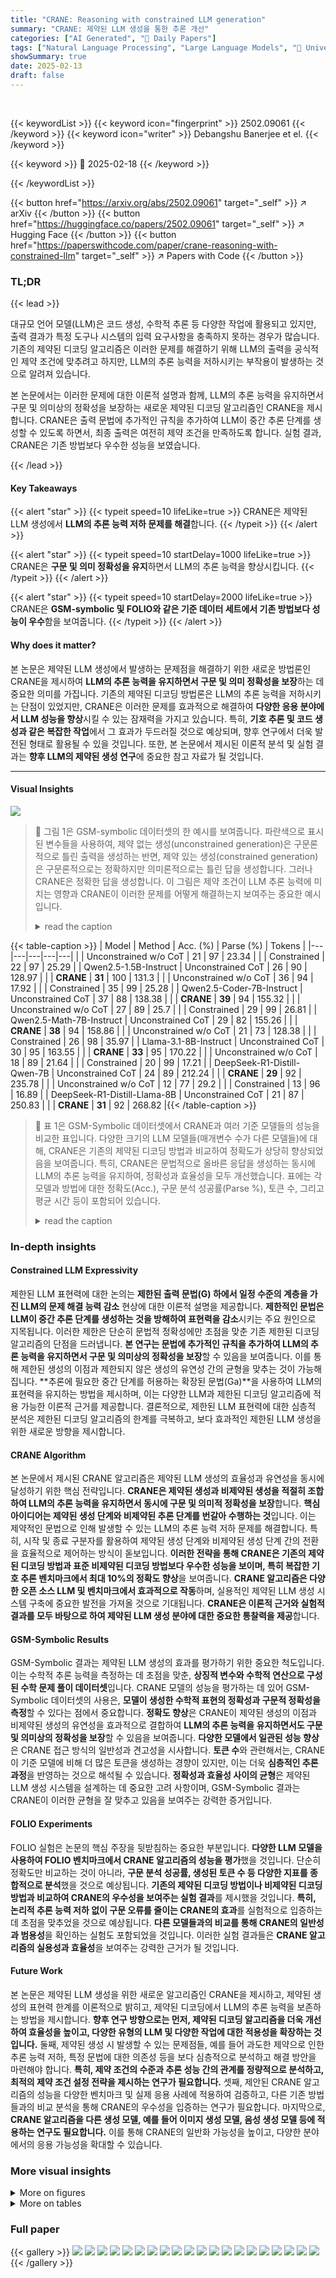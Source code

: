 ```yaml
---
title: "CRANE: Reasoning with constrained LLM generation"
summary: "CRANE: 제약된 LLM 생성을 통한 추론 개선"
categories: ["AI Generated", "🤗 Daily Papers"]
tags: ["Natural Language Processing", "Large Language Models", "🏢 University of Illinois Urbana-Champaign",]
showSummary: true
date: 2025-02-13
draft: false
---
```


<br>

{{< keywordList >}}
{{< keyword icon="fingerprint" >}} 2502.09061 {{< /keyword >}}
{{< keyword icon="writer" >}} Debangshu Banerjee et el. {{< /keyword >}}
 
{{< keyword >}} 🤗 2025-02-18 {{< /keyword >}}
 
{{< /keywordList >}}

{{< button href="https://arxiv.org/abs/2502.09061" target="_self" >}}
↗ arXiv
{{< /button >}}
{{< button href="https://huggingface.co/papers/2502.09061" target="_self" >}}
↗ Hugging Face
{{< /button >}}
{{< button href="https://paperswithcode.com/paper/crane-reasoning-with-constrained-llm" target="_self" >}}
↗ Papers with Code
{{< /button >}}




### TL;DR


{{< lead >}}

대규모 언어 모델(LLM)은 코드 생성, 수학적 추론 등 다양한 작업에 활용되고 있지만, 출력 결과가 특정 도구나 시스템의 입력 요구사항을 충족하지 못하는 경우가 많습니다. 기존의 제약된 디코딩 알고리즘은 이러한 문제를 해결하기 위해 LLM의 출력을 공식적인 제약 조건에 맞추려고 하지만, LLM의 추론 능력을 저하시키는 부작용이 발생하는 것으로 알려져 있습니다. 

본 논문에서는 이러한 문제에 대한 이론적 설명과 함께, LLM의 추론 능력을 유지하면서 구문 및 의미상의 정확성을 보장하는 새로운 제약된 디코딩 알고리즘인 CRANE을 제시합니다. CRANE은 출력 문법에 추가적인 규칙을 추가하여 LLM이 중간 추론 단계를 생성할 수 있도록 하면서, 최종 출력은 여전히 제약 조건을 만족하도록 합니다. 실험 결과, CRANE은 기존 방법보다 우수한 성능을 보였습니다.

{{< /lead >}}


#### Key Takeaways

{{< alert "star" >}}
{{< typeit speed=10 lifeLike=true >}} CRANE은 제약된 LLM 생성에서 **LLM의 추론 능력 저하 문제를 해결**합니다. {{< /typeit >}}
{{< /alert >}}

{{< alert "star" >}}
{{< typeit speed=10 startDelay=1000 lifeLike=true >}} CRANE은 **구문 및 의미 정확성을 유지**하면서 LLM의 추론 능력을 향상시킵니다. {{< /typeit >}}
{{< /alert >}}

{{< alert "star" >}}
{{< typeit speed=10 startDelay=2000 lifeLike=true >}} CRANE은 **GSM-symbolic 및 FOLIO와 같은 기준 데이터 세트에서 기존 방법보다 성능이 우수**함을 보여줍니다. {{< /typeit >}}
{{< /alert >}}

#### Why does it matter?
본 논문은 제약된 LLM 생성에서 발생하는 문제점을 해결하기 위한 새로운 방법론인 CRANE을 제시하여 **LLM의 추론 능력을 유지하면서 구문 및 의미 정확성을 보장**하는 데 중요한 의미를 가집니다. 기존의 제약된 디코딩 방법론은 LLM의 추론 능력을 저하시키는 단점이 있었지만, CRANE은 이러한 문제를 효과적으로 해결하여 **다양한 응용 분야에서 LLM 성능을 향상**시킬 수 있는 잠재력을 가지고 있습니다. 특히, **기호 추론 및 코드 생성과 같은 복잡한 작업**에서 그 효과가 두드러질 것으로 예상되며, 향후 연구에서 더욱 발전된 형태로 활용될 수 있을 것입니다. 또한, 본 논문에서 제시된 이론적 분석 및 실험 결과는 **향후 LLM의 제약된 생성 연구**에 중요한 참고 자료가 될 것입니다.

------
#### Visual Insights



![](https://arxiv.org/html/2502.09061/extracted/6200562/figures/example.png)

> 🔼 그림 1은 GSM-symbolic 데이터셋의 한 예시를 보여줍니다. 파란색으로 표시된 변수들을 사용하여, 제약 없는 생성(unconstrained generation)은 구문론적으로 틀린 출력을 생성하는 반면, 제약 있는 생성(constrained generation)은 구문론적으로는 정확하지만 의미론적으로는 틀린 답을 생성합니다. 그러나 CRANE은 정확한 답을 생성합니다.  이 그림은 제약 조건이 LLM 추론 능력에 미치는 영향과 CRANE이 이러한 문제를 어떻게 해결하는지 보여주는 중요한 예시입니다.
> <details>
> <summary>read the caption</summary>
> Figure 1: An example from the GSM-symbolic dataset (variables in blue) where unconstrained generation produces syntactically incorrect output, while constrained generation provides a syntactically valid but incorrect answer. CRANE, however, generates a correct answer.
> </details>





{{< table-caption >}}
| Model | Method | Acc. (%) | Parse (%) | Tokens |
|---|---|---|---|---|
|  | Unconstrained w/o CoT | 21 | 97 | 23.34 |
|  | Constrained | 22 | 97 | 25.29 |
| Qwen2.5-1.5B-Instruct | Unconstrained CoT | 26 | 90 | 128.97 |
|  | **CRANE** | **31** | 100 | 131.3 |
|  | Unconstrained w/o CoT | 36 | 94 | 17.92 |
|  | Constrained | 35 | 99 | 25.28 |
| Qwen2.5-Coder-7B-Instruct | Unconstrained CoT | 37 | 88 | 138.38 |
|  | **CRANE** | **39** | 94 | 155.32 |
|  | Unconstrained w/o CoT | 27 | 89 | 25.7 |
|  | Constrained | 29 | 99 | 26.81 |
| Qwen2.5-Math-7B-Instruct | Unconstrained CoT | 29 | 82 | 155.26 |
|  | **CRANE** | **38** | 94 | 158.86 |
|  | Unconstrained w/o CoT | 21 | 73 | 128.38 |
|  | Constrained | 26 | 98 | 35.97 |
| Llama-3.1-8B-Instruct | Unconstrained CoT | 30 | 95 | 163.55 |
|  | **CRANE** | **33** | 95 | 170.22 |
|  | Unconstrained w/o CoT | 18 | 89 | 21.64 |
|  | Constrained | 20 | 99 | 17.21 |
| DeepSeek-R1-Distill-Qwen-7B | Unconstrained CoT | 24 | 89 | 212.24 |
|  | **CRANE** | **29** | 92 | 235.78 |
|  | Unconstrained w/o CoT | 12 | 77 | 29.2 |
|  | Constrained | 13 | 96 | 16.89 |
| DeepSeek-R1-Distill-Llama-8B | Unconstrained CoT | 21 | 87 | 250.83 |
|  | **CRANE** | **31** | 92 | 268.82 |{{< /table-caption >}}

> 🔼 표 1은 GSM-Symbolic 데이터셋에서 CRANE과 여러 기준 모델들의 성능을 비교한 표입니다.  다양한 크기의 LLM 모델들(매개변수 수가 다른 모델들)에 대해, CRANE은 기존의 제약된 디코딩 방법과 비교하여 정확도가 상당히 향상되었음을 보여줍니다.  특히, CRANE은 문법적으로 올바른 응답을 생성하는 동시에 LLM의 추론 능력을 유지하여, 정확성과 효율성을 모두 개선했습니다.  표에는 각 모델과 방법에 대한 정확도(Acc.), 구문 분석 성공률(Parse %), 토큰 수, 그리고 평균 시간 등이 포함되어 있습니다.
> <details>
> <summary>read the caption</summary>
> Table 1: Comparison of CRANE and baselines with different models on GSM-Symbolic.
> </details>





### In-depth insights


#### Constrained LLM Expressivity
제한된 LLM 표현력에 대한 논의는 **제한된 출력 문법(G) 하에서 일정 수준의 계층을 가진 LLM의 문제 해결 능력 감소** 현상에 대한 이론적 설명을 제공합니다.  **제한적인 문법은 LLM이 중간 추론 단계를 생성하는 것을 방해하여 표현력을 감소**시키는 주요 원인으로 지목됩니다.  이러한 제한은 단순히 문법적 정확성에만 초점을 맞춘 기존 제한된 디코딩 알고리즘의 단점을 드러냅니다.  **본 연구는 문법에 추가적인 규칙을 추가하여 LLM의 추론 능력을 유지하면서 구문 및 의미상의 정확성을 보장**할 수 있음을 보여줍니다.  이를 통해 제한된 생성의 이점과 제한되지 않은 생성의 유연성 간의 균형을 맞추는 것이 가능해집니다.  **추론에 필요한 중간 단계를 허용하는 확장된 문법(Ga)**을 사용하여 LLM의 표현력을 유지하는 방법을 제시하며, 이는 다양한 LLM과 제한된 디코딩 알고리즘에 적용 가능한 이론적 근거를 제공합니다.  결론적으로, 제한된 LLM 표현력에 대한 심층적 분석은 제한된 디코딩 알고리즘의 한계를 극복하고, 보다 효과적인 제한된 LLM 생성을 위한 새로운 방향을 제시합니다.

#### CRANE Algorithm
본 논문에서 제시된 CRANE 알고리즘은 제약된 LLM 생성의 효율성과 유연성을 동시에 달성하기 위한 핵심 전략입니다. **CRANE은 제약된 생성과 비제약된 생성을 적절히 조합하여 LLM의 추론 능력을 유지하면서 동시에 구문 및 의미적 정확성을 보장**합니다.  **핵심 아이디어는 제약된 생성 단계와 비제약된 추론 단계를 번갈아 수행하는 것**입니다. 이는 제약적인 문법으로 인해 발생할 수 있는 LLM의 추론 능력 저하 문제를 해결합니다. 특히, 시작 및 종료 구분자를 활용하여 제약된 생성 단계와 비제약된 생성 단계 간의 전환을 효율적으로 제어하는 방식이 돋보입니다.  **이러한 전략을 통해 CRANE은 기존의 제약된 디코딩 방법과 표준 비제약된 디코딩 방법보다 우수한 성능을 보이며, 특히 복잡한 기호 추론 벤치마크에서 최대 10%의 정확도 향상**을 보여줍니다.  **CRANE 알고리즘은 다양한 오픈 소스 LLM 및 벤치마크에서 효과적으로 작동**하며, 실용적인 제약된 LLM 생성 시스템 구축에 중요한 발전을 가져올 것으로 기대됩니다.  **CRANE은 이론적 근거와 실험적 결과를 모두 바탕으로 하여 제약된 LLM 생성 분야에 대한 중요한 통찰력을 제공**합니다.

#### GSM-Symbolic Results
GSM-Symbolic 결과는 제약된 LLM 생성의 효과를 평가하기 위한 중요한 척도입니다. 이는 수학적 추론 능력을 측정하는 데 초점을 맞춘, **상징적 변수와 수학적 연산으로 구성된 수학 문제 풀이 데이터셋**입니다.  CRANE 모델의 성능을 평가하는 데 있어 GSM-Symbolic 데이터셋의 사용은, **모델이 생성한 수학적 표현의 정확성과 구문적 정확성을 측정**할 수 있다는 점에서 중요합니다.  **정확도 향상**은 CRANE이 제약된 생성의 이점과 비제약된 생성의 유연성을 효과적으로 결합하여 **LLM의 추론 능력을 유지하면서도 구문 및 의미상의 정확성을 보장**할 수 있음을 보여줍니다.  **다양한 모델에서 일관된 성능 향상**은 CRANE 접근 방식의 일반성과 견고성을 시사합니다.  **토큰 수**와 관련해서는, CRANE이 기준 모델에 비해 더 많은 토큰을 생성하는 경향이 있지만, 이는 더욱 **심층적인 추론 과정**을 반영하는 것으로 해석될 수 있습니다.  **정확성과 효율성 사이의 균형**은 제약된 LLM 생성 시스템을 설계하는 데 중요한 고려 사항이며, GSM-Symbolic 결과는 CRANE이 이러한 균형을 잘 맞추고 있음을 보여주는 강력한 증거입니다.

#### FOLIO Experiments
FOLIO 실험은 논문의 핵심 주장을 뒷받침하는 중요한 부분입니다.  **다양한 LLM 모델을 사용하여 FOLIO 벤치마크에서 CRANE 알고리즘의 성능을 평가**했을 것입니다.  단순히 정확도만 비교하는 것이 아니라, **구문 분석 성공률, 생성된 토큰 수 등 다양한 지표를 종합적으로 분석**했을 것으로 예상됩니다.  **기존의 제약된 디코딩 방법이나 비제약된 디코딩 방법과 비교하여 CRANE의 우수성을 보여주는 실험 결과**를 제시했을 것입니다.  **특히, 논리적 추론 능력 저하 없이 구문 오류를 줄이는 CRANE의 효과**를 실험적으로 입증하는데 초점을 맞추었을 것으로 예상됩니다.  **다른 모델들과의 비교를 통해 CRANE의 일반성과 범용성**을 확인하는 실험도 포함되었을 것입니다.  이러한 실험 결과들은 **CRANE 알고리즘의 실용성과 효율성**을 보여주는 강력한 근거가 될 것입니다.

#### Future Work
본 논문은 제약된 LLM 생성을 위한 새로운 알고리즘인 CRANE을 제시하고, 제약된 생성의 표현력 한계를 이론적으로 밝히고, 제약된 디코딩에서 LLM의 추론 능력을 보존하는 방법을 제시합니다. **향후 연구 방향으로는 먼저, 제약된 디코딩 알고리즘을 더욱 개선하여 효율성을 높이고, 다양한 유형의 LLM 및 다양한 작업에 대한 적용성을 확장하는 것입니다.**  둘째, 제약된 생성 시 발생할 수 있는 문제점들, 예를 들어 과도한 제약으로 인한 추론 능력 저하, 특정 문법에 대한 의존성 등을 보다 심층적으로 분석하고 해결 방안을 마련해야 합니다. **특히, 제약 조건의 수준과 추론 성능 간의 관계를 정량적으로 분석하고, 최적의 제약 조건 설정 전략을 제시하는 연구가 필요합니다.**  셋째, 제안된 CRANE 알고리즘의 성능을 다양한 벤치마크 및 실제 응용 사례에 적용하여 검증하고, 다른 기존 방법들과의 비교 분석을 통해 CRANE의 우수성을 입증하는 연구가 필요합니다. 마지막으로, **CRANE 알고리즘을 다른 생성 모델, 예를 들어 이미지 생성 모델, 음성 생성 모델 등에 적용하는 연구도 필요합니다.** 이를 통해 CRANE의 일반화 가능성을 높이고, 다양한 분야에서의 응용 가능성을 확대할 수 있습니다.


### More visual insights

<details>
<summary>More on figures
</summary>


![](https://arxiv.org/html/2502.09061/extracted/6200562/figures/crane.png)

> 🔼 그림 2는 CRANE 알고리즘이 제약된(constrained) 및 제약되지 않은(unconstrained) LLM 생성을 어떻게 적응적으로 전환하는지 보여줍니다.  특히, '<<' 및 '>>'(이 예시에서는) 와 같은 시작 및 끝 구분 기호(delimiter)를 사용하여 제약된 LLM 생성이 적용되어야 하는 구간(그림에서 강조 표시된 부분)을 동적으로 추적합니다.  즉, CRANE은 추론(reasoning) 단계에서는 제약 없이 LLM을 자유롭게 생성하게 하고, 구문(syntax) 및 의미(semantic)가 올바른 최종 결과를 생성해야 하는 단계에서는 제약된 생성을 적용하여, 추론 능력과 생성 품질 사이의 균형을 유지합니다.
> <details>
> <summary>read the caption</summary>
> Figure 2:  CRANE adaptively switches between constrained LLM generation and unconstrained LLM generation based on start and end delimiters (in this example << and >>). Using these delimiters, CRANE dynamically tracks which windows (highlighted in the figure) of the LLM generation constraints should be applied to.
> </details>



![](https://arxiv.org/html/2502.09061/extracted/6200562/figures/k_accuracy_Qwen2.5-Math-7B-Instruct.png)

> 🔼 이 그림은 GSM-Symbolic 데이터셋을 사용하여 Qwen2.5-Math-7B-Instruct 모델의 정확도를 다양한 샷 수와 방법에 따라 비교 분석한 결과를 보여줍니다.  x축은 사용된 몇 샷(few-shot)의 수를 나타내고, y축은 모델의 정확도(%)를 나타냅니다.  그림에는 Unconstrained(제약 없는), Constrained(제약 있는), Unconstrained CoT(사고 과정을 포함한 제약 없는), CRANE(본 논문에서 제안하는 방법) 등 네 가지 방법의 성능이 비교되어 있습니다. 이를 통해 샷 수가 증가함에 따라 각 방법의 정확도가 어떻게 변화하는지, 그리고 CRANE 방법이 다른 방법들에 비해 얼마나 우수한 성능을 보이는지 확인할 수 있습니다.
> <details>
> <summary>read the caption</summary>
> Figure 3: Accuracy (%) of Qwen2.5-Math-7B-Instruct By Method and Number of Shots on GSM-Symbolic
> </details>



</details>




<details>
<summary>More on tables
</summary>


{{< table-caption >}}
| Model | Method | Acc. (%) | Compiles (%) | Tokens |
|---|---|---|---|---|
|  | Unconstrained CoT | 18.72 | 54.19 | 629.59 |
| Qwen2.5-Math-7B-Instruct | Constrained | 28.08 | 76.85 | 679.44 |
|  | CRANE | **31.03** | 75.86 | 690.17 |
|  | Unconstrained CoT | 36.95 | 70.94 | 350.64 |
| Qwen2.5-7B-Instruct | Constrained | 37.44 | 87.68 | 775.62 |
|  | CRANE | **42.36** | 87.68 | 726.88 |
|  | Unconstrained CoT | 32.02 | 57.14 | 371.52 |
| Llama-3.1-8B-Instruct | Constrained | 39.41 | 86.21 | 549.75 |
|  | CRANE | **46.31** | 85.71 | 449.77 |{{< /table-caption >}}
> 🔼 표 2는 FOLIO 데이터셋에서 다양한 언어 모델에 대해 CRANE과 기준 모델들의 성능을 비교한 표입니다.  정확도, 컴파일 성공률, 그리고 토큰 수를 측정하여 CRANE의 효과를 보여줍니다.  각 모델에 대해 CRANE이 기준 모델들보다 우수한 성능을 보이는지 확인할 수 있습니다.
> <details>
> <summary>read the caption</summary>
> Table 2: Comparison of CRANE and baselines with various models on FOLIO.
> </details>

{{< table-caption >}}
| Model | k | Method | Acc. (%) | Parse (%) | Tokens |
|---|---|---|---|---|---| 
|  |  | Unconstrained w/o CoT | 20 | 98 | 18.23 |
|  |  | Constrained | 21 | 95 | 34.28 |
| Qwen2.5-1.5B-Instruct | 2 | Unconstrained CoT | 22 | 90 | 130.74 |
|  |  | CRANE | **28** | 96 | 140.52 |
|  |  | Unconstrained w/o CoT | 18 | 95 | 18.23 |
|  |  | Constrained | 18 | 96 | 34.28 |
| Qwen2.5-1.5B-Instruct | 4 | Unconstrained CoT | 24 | 94 | 130.74 |
|  |  | CRANE | **30** | 98 | 140.52 |
|  |  | Unconstrained w/o CoT | 21 | 97 | 23.34 |
|  |  | Constrained | 22 | 97 | 25.29 |
| Qwen2.5-1.5B-Instruct | 8 | Unconstrained CoT | 26 | 90 | 128.97 |
|  |  | CRANE | **31** | 100 | 131.3 |
|  |  | Unconstrained w/o CoT | 37 | 96 | 17.22 |
|  |  | Constrained | 36 | 99 | 18.61 |
| Qwen2.5-Coder-7B-Instruct | 2 | Unconstrained CoT | 32 | 84 | 148.87 |
|  |  | CRANE | **37** | 96 | 155.65 |
|  |  | Unconstrained w/o CoT | 36 | 96 | 16.89 |
|  |  | Constrained | 36 | 100 | 18.81 |
| Qwen2.5-Coder-7B-Instruct | 4 | Unconstrained CoT | 35 | 89 | 151.29 |
|  |  | CRANE | **37** | 97 | 163.21 |
|  |  | Unconstrained w/o CoT | 36 | 94 | 17.92 |
|  |  | Constrained | 35 | 99 | 25.28 |
| Qwen2.5-Coder-7B-Instruct | 8 | Unconstrained CoT | 37 | 88 | 138.38 |
|  |  | CRANE | **39** | 94 | 155.32 |
|  |  | Unconstrained w/o CoT | 20 | 66 | 115.22 |
|  |  | Constrained | 26 | 95 | 26.99 |
| Qwen2.5-Math-7B-Instruct | 2 | Unconstrained CoT | 28 | 72 | 190.51 |
|  |  | CRANE | **32** | 89 | 195.65 |
|  |  | Unconstrained w/o CoT | 22 | 83 | 47 |
|  |  | Constrained | 29 | 98 | 27.08 |
| Qwen2.5-Math-7B-Instruct | 4 | Unconstrained CoT | 28 | 76 | 184.35 |
|  |  | CRANE | **37** | 88 | 194.77 |
|  |  | Unconstrained w/o CoT | 27 | 89 | 25.7 |
|  |  | Constrained | 29 | 99 | 26.81 |
| Qwen2.5-Math-7B-Instruct | 8 | Unconstrained CoT | 29 | 82 | 155.26 |
|  |  | CRANE | **38** | 94 | 158.86 |
|  |  | Unconstrained w/o CoT | 19 | 61 | 157.36 |
|  |  | Constrained | 23 | 95 | 45.58 |
| Llama-3.1-8B-Instruct | 2 | Unconstrained CoT | 29 | 84 | 198.64 |
|  |  | CRANE | **35** | 94 | 206.85 |
|  |  | Unconstrained w/o CoT | 18 | 68 | 131.5 |
|  |  | Constrained | 24 | 96 | 37.38 |
| Llama-3.1-8B-Instruct | 4 | Unconstrained CoT | 26 | 92 | 172.21 |
|  |  | CRANE | **30** | 97 | 179.95 |
|  |  | Unconstrained w/o CoT | 21 | 73 | 128.38 |
|  |  | Constrained | 26 | 98 | 35.97 |
| Llama-3.1-8B-Instruct | 8 | Unconstrained CoT | 30 | 95 | 163.55 |
|  |  | CRANE | **33** | 95 | 170.22 |{{< /table-caption >}}
> 🔼 표 3은 GSM-Symbolic 데이터셋에서 다양한 언어 모델에 대해 CRANE과 기준 모델들의 성능을 정확도, 생성된 토큰 수, 평균 시간 세 가지 측면에서 비교 분석한 결과를 보여줍니다.  각 모델별로 제약 없는 생성(CoT 사용 유무), 제약된 생성, CRANE 세 가지 방법의 성능을 비교하여 CRANE의 효과성을 보여줍니다.
> <details>
> <summary>read the caption</summary>
> Table 3: Comparison of CRANE and baselines with various models on GSM-Symbolic based on accuracy, number of tokens, and average time.
> </details>

{{< table-caption >}}
| Model | Method | pass@1/2/3 (%) | Parse (%) | Tokens |
|---|---|---|---|---|
|  | Unconstrained w/o CoT (Greedy) | 21 | 97 | 23.34 |
|  | Unconstrained w/o CoT (t = 0.7) | 15/19/22 | 88/96/98 | 20.19/39.76/60.57 |
|  | Constrained (Greedy) | 22 | 97 | 25.29 |
| Qwen2.5-1.5B-Instruct | Unconstrained CoT (Greedy) | 26 | 90 | 128.97 |
|  | Unconstrained CoT (t = 0.7) | 21/25/30 | 78/91/96 | 146.22/292.96/444.61 |
|  | CRANE | 31 | 100 | 131.3 |
|  | Unconstrained w/o CoT (Greedy) | 21 | 73 | 128.38 |
|  | Unconstrained w/o CoT (t = 0.7) | 15/21/25 | 51/74/84 | 106.88/232.75/369.86 |
|  | Constrained (Greedy) | 26 | 98 | 35.97 |
| Llama-3.1-8B-Instruct | Unconstrained CoT (Greedy) | 30 | 95 | 163.55 |
|  | Unconstrained CoT (t = 0.7) | 24/29/35 | 89/98/98 | 196.01/403.68/607.7 |
|  | CRANE (Greedy) | 33 | 95 | 170.22 |{{< /table-caption >}}
> 🔼 표 4는 GSM-Symbolic 데이터셋에서 CRANE과 탐욕적(greedy) 및 샘플링 기반의 기준 모델들을 비교 분석한 결과를 보여줍니다.  CRANE은 탐욕적 디코딩과 샘플링 디코딩 모두에서 정확도와 구문 분석 성공률을 크게 향상시켰습니다. 특히, 샘플링 기반의 비교 분석을 통해 CRANE의 우수성을 더욱 명확하게 제시하고 있습니다.
> <details>
> <summary>read the caption</summary>
> Table 4: Comparison of CRANE and greedy and sampling baselines with different models on GSM-Symbolic.
> </details>

{{< table-caption >}}
| Model | Method | pass@1/2/3 (%) | Compile (%) | Tokens |
|---|---|---|---|---|
|  | Unconstrained CoT (Greedy) | 36.95 | 70.94 | 350.64 |
|  | Unconstrained CoT (t = 0.7) | 16.75/28.57/34.98 | 35.96/55.67/68.47 | 401.5/800.19/1219.33 |
| Qwen2.5-7B-Instruct | Constrained (Greedy) | 37.44 | 87.68 | 775.62 |
|  | **CRANE** (Greedy) | **42.36** | 87.68 | 726.88 |
|  | Unconstrained CoT (Greedy) | 32.02 | 57.14 | 371.52 |
|  | Unconstrained CoT (t = 0.7) | 14.29/22.66/29.06 | 33.99/46.8/57.64 | 435.35/877.33/1307.45 |
| Llama-3.1-8B-Instruct | Constrained (Greedy) | 39.41 | 86.21 | 549.75 |
|  | **CRANE** (Greedy) | **46.31** | 85.71 | 449.77 |{{< /table-caption >}}
> 🔼 표 5는 FOLIO 데이터셋에서 다양한 모델에 대해 CRANE, 탐욕적(greedy) 방법 및 샘플링 기법의 성능을 비교한 결과를 보여줍니다.  정확도, 컴파일 성공률 및 토큰 수를 측정하여 각 방법의 효율성과 정확성을 평가합니다.  구체적으로, 제한된(constrained) 생성, CoT(Chain-of-Thought) 프롬프트가 있는 제한 없는 생성 및 CRANE의 세 가지 기준 방법에 대한 결과가 제시됩니다.  샘플링 기법을 적용한 경우, 여러 개의 샘플을 생성하고 그 중 최고의 결과를 기록합니다.
> <details>
> <summary>read the caption</summary>
> Table 5: Comparison of CRANE and greedy and sampling baselines with different models on FOLIO.
> </details>

</details>




### Full paper

{{< gallery >}}
<img src="paper_images/1.png" class="grid-w50 md:grid-w33 xl:grid-w25" />
<img src="paper_images/2.png" class="grid-w50 md:grid-w33 xl:grid-w25" />
<img src="paper_images/3.png" class="grid-w50 md:grid-w33 xl:grid-w25" />
<img src="paper_images/4.png" class="grid-w50 md:grid-w33 xl:grid-w25" />
<img src="paper_images/5.png" class="grid-w50 md:grid-w33 xl:grid-w25" />
<img src="paper_images/6.png" class="grid-w50 md:grid-w33 xl:grid-w25" />
<img src="paper_images/7.png" class="grid-w50 md:grid-w33 xl:grid-w25" />
<img src="paper_images/8.png" class="grid-w50 md:grid-w33 xl:grid-w25" />
<img src="paper_images/9.png" class="grid-w50 md:grid-w33 xl:grid-w25" />
<img src="paper_images/10.png" class="grid-w50 md:grid-w33 xl:grid-w25" />
<img src="paper_images/11.png" class="grid-w50 md:grid-w33 xl:grid-w25" />
<img src="paper_images/12.png" class="grid-w50 md:grid-w33 xl:grid-w25" />
<img src="paper_images/13.png" class="grid-w50 md:grid-w33 xl:grid-w25" />
<img src="paper_images/14.png" class="grid-w50 md:grid-w33 xl:grid-w25" />
<img src="paper_images/15.png" class="grid-w50 md:grid-w33 xl:grid-w25" />
<img src="paper_images/16.png" class="grid-w50 md:grid-w33 xl:grid-w25" />
<img src="paper_images/17.png" class="grid-w50 md:grid-w33 xl:grid-w25" />
<img src="paper_images/18.png" class="grid-w50 md:grid-w33 xl:grid-w25" />
<img src="paper_images/19.png" class="grid-w50 md:grid-w33 xl:grid-w25" />
<img src="paper_images/20.png" class="grid-w50 md:grid-w33 xl:grid-w25" />
{{< /gallery >}}